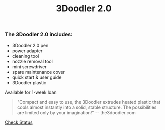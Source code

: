﻿---
layout: post
title: 3Doodler 2.0
categories: jekyll update
img: 3doodler2.jpg
---
### The 3Doodler 2.0 includes:

  
- 3Doodler 2.0 pen
- power adapter
- cleaning tool
- nozzle removal tool
- mini screwdriver
- spare maintenance cover
- quick start & user guide
- 3Doodler plastic

Available for 1-week loan

>"Compact and easy to use, the 3Doodler extrudes heated plastic that cools almost instantly into a solid, stable structure. The possibilities are limited only by your imagination!" -- the3doodler.com


<a href="https://vufind.carli.illinois.edu/vf-dpu/Record/dpu_1231760" target="-blank" class="btn btn-primary btn-lg">Check Status</a>
